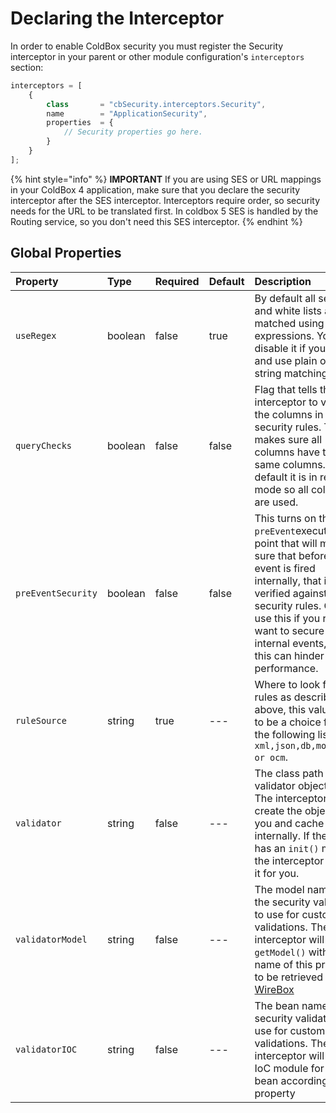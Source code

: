 # Declaring the Interceptor

In order to enable ColdBox security you must register the Security interceptor in your parent or other module configuration's `interceptors` section:

```javascript
interceptors = [
    { 
        class       = "cbSecurity.interceptors.Security", 
        name        = "ApplicationSecurity", 
        properties  = {
            // Security properties go here.
        }
    }
];
```

{% hint style="info" %}
**IMPORTANT** If you are using SES or URL mappings in your ColdBox 4 application, make sure that you declare the security interceptor after the SES interceptor. Interceptors require order, so security needs for the URL to be translated first. In coldbox 5 SES is handled by the Routing service, so you don't need this SES interceptor.
{% endhint %}

## Global Properties

| Property | Type | Required | Default | Description |
| :--- | :--- | :--- | :--- | :--- |
| `useRegex` | boolean | false | true | By default all secure and white lists are matched using regular expressions. You can disable it if you like and use plain old string matching. |
| `queryChecks` | boolean | false | false | Flag that tells the interceptor to validate the columns in the security rules. This makes sure all columns have the same columns. By default it is in relaxed mode so all columns are used. |
| `preEventSecurity` | boolean | false | false | This turns on the `preEvent`execution point that will make sure that before any event is fired internally, that its verified against the security rules. Only use this if you really want to secure all internal events, else this can hinder performance. |
| `ruleSource` | string | true | --- | Where to look for the rules as described above, this value has to be a choice from the following list `xml,json,db,model,ioc or ocm`. |
| `validator` | string | false | --- | The class path of the validator object to use. The interceptor will create the object for you and cache it internally. If the object has an `init()` method, the interceptor will call it for you. |
| `validatorModel` | string | false | --- | The model name of the security validator to use for custom validations. The interceptor will call `getModel()` with the name of this property to be retrieved via [WireBox](http://wirebox.ortusbooks.com/) |
| `validatorIOC` | string | false | --- | The bean name of the security validator to use for custom validations. The interceptor will ask the IoC module for the bean according to this property |


